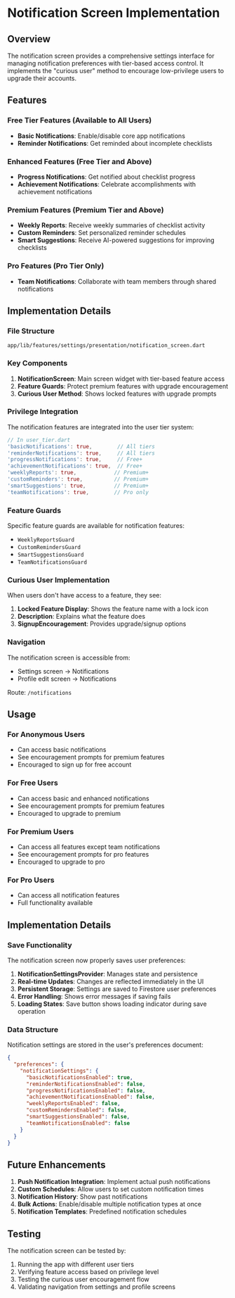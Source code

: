 # Notification Screen Implementation

## Overview

The notification screen provides a comprehensive settings interface for managing notification preferences with tier-based access control. It implements the "curious user" method to encourage low-privilege users to upgrade their accounts.

## Features

### Free Tier Features (Available to All Users)
- **Basic Notifications**: Enable/disable core app notifications
- **Reminder Notifications**: Get reminded about incomplete checklists

### Enhanced Features (Free Tier and Above)
- **Progress Notifications**: Get notified about checklist progress
- **Achievement Notifications**: Celebrate accomplishments with achievement notifications

### Premium Features (Premium Tier and Above)
- **Weekly Reports**: Receive weekly summaries of checklist activity
- **Custom Reminders**: Set personalized reminder schedules
- **Smart Suggestions**: Receive AI-powered suggestions for improving checklists

### Pro Features (Pro Tier Only)
- **Team Notifications**: Collaborate with team members through shared notifications

## Implementation Details

### File Structure
```
app/lib/features/settings/presentation/notification_screen.dart
```

### Key Components

1. **NotificationScreen**: Main screen widget with tier-based feature access
2. **Feature Guards**: Protect premium features with upgrade encouragement
3. **Curious User Method**: Shows locked features with upgrade prompts

### Privilege Integration

The notification features are integrated into the user tier system:

```dart
// In user_tier.dart
'basicNotifications': true,        // All tiers
'reminderNotifications': true,     // All tiers
'progressNotifications': true,     // Free+
'achievementNotifications': true,  // Free+
'weeklyReports': true,            // Premium+
'customReminders': true,          // Premium+
'smartSuggestions': true,         // Premium+
'teamNotifications': true,        // Pro only
```

### Feature Guards

Specific feature guards are available for notification features:

- `WeeklyReportsGuard`
- `CustomRemindersGuard`
- `SmartSuggestionsGuard`
- `TeamNotificationsGuard`

### Curious User Implementation

When users don't have access to a feature, they see:

1. **Locked Feature Display**: Shows the feature name with a lock icon
2. **Description**: Explains what the feature does
3. **SignupEncouragement**: Provides upgrade/signup options

### Navigation

The notification screen is accessible from:
- Settings screen → Notifications
- Profile edit screen → Notifications

Route: `/notifications`

## Usage

### For Anonymous Users
- Can access basic notifications
- See encouragement prompts for premium features
- Encouraged to sign up for free account

### For Free Users
- Can access basic and enhanced notifications
- See encouragement prompts for premium features
- Encouraged to upgrade to premium

### For Premium Users
- Can access all features except team notifications
- See encouragement prompts for pro features
- Encouraged to upgrade to pro

### For Pro Users
- Can access all notification features
- Full functionality available

## Implementation Details

### Save Functionality

The notification screen now properly saves user preferences:

1. **NotificationSettingsProvider**: Manages state and persistence
2. **Real-time Updates**: Changes are reflected immediately in the UI
3. **Persistent Storage**: Settings are saved to Firestore user preferences
4. **Error Handling**: Shows error messages if saving fails
5. **Loading States**: Save button shows loading indicator during save operation

### Data Structure

Notification settings are stored in the user's preferences document:

```json
{
  "preferences": {
    "notificationSettings": {
      "basicNotificationsEnabled": true,
      "reminderNotificationsEnabled": false,
      "progressNotificationsEnabled": false,
      "achievementNotificationsEnabled": false,
      "weeklyReportsEnabled": false,
      "customRemindersEnabled": false,
      "smartSuggestionsEnabled": false,
      "teamNotificationsEnabled": false
    }
  }
}
```

## Future Enhancements

1. **Push Notification Integration**: Implement actual push notifications
2. **Custom Schedules**: Allow users to set custom notification times
3. **Notification History**: Show past notifications
4. **Bulk Actions**: Enable/disable multiple notification types at once
5. **Notification Templates**: Predefined notification schedules

## Testing

The notification screen can be tested by:
1. Running the app with different user tiers
2. Verifying feature access based on privilege level
3. Testing the curious user encouragement flow
4. Validating navigation from settings and profile screens 